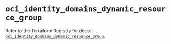 # `oci_identity_domains_dynamic_resource_group`

Refer to the Terraform Registry for docs: [`oci_identity_domains_dynamic_resource_group`](https://registry.terraform.io/providers/hashicorp/oci/7.19.0/docs/resources/identity_domains_dynamic_resource_group).
